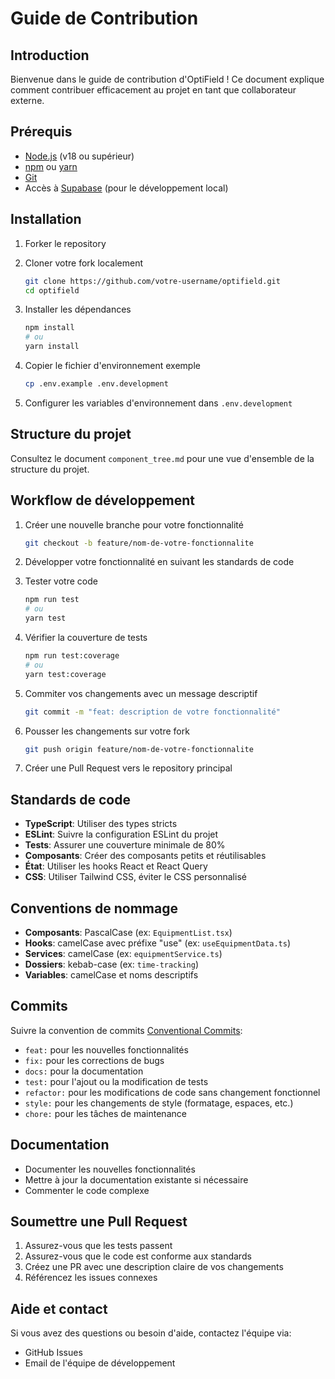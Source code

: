 
# Guide de Contribution

## Introduction
Bienvenue dans le guide de contribution d'OptiField ! Ce document explique comment contribuer efficacement au projet en tant que collaborateur externe.

## Prérequis
- [Node.js](https://nodejs.org/) (v18 ou supérieur)
- [npm](https://www.npmjs.com/) ou [yarn](https://yarnpkg.com/)
- [Git](https://git-scm.com/)
- Accès à [Supabase](https://supabase.com/) (pour le développement local)

## Installation
1. Forker le repository
2. Cloner votre fork localement
   ```bash
   git clone https://github.com/votre-username/optifield.git
   cd optifield
   ```
3. Installer les dépendances
   ```bash
   npm install
   # ou
   yarn install
   ```

4. Copier le fichier d'environnement exemple
   ```bash
   cp .env.example .env.development
   ```

5. Configurer les variables d'environnement dans `.env.development`

## Structure du projet
Consultez le document `component_tree.md` pour une vue d'ensemble de la structure du projet.

## Workflow de développement
1. Créer une nouvelle branche pour votre fonctionnalité
   ```bash
   git checkout -b feature/nom-de-votre-fonctionnalite
   ```

2. Développer votre fonctionnalité en suivant les standards de code

3. Tester votre code
   ```bash
   npm run test
   # ou
   yarn test
   ```

4. Vérifier la couverture de tests
   ```bash
   npm run test:coverage
   # ou
   yarn test:coverage
   ```

5. Commiter vos changements avec un message descriptif
   ```bash
   git commit -m "feat: description de votre fonctionnalité"
   ```

6. Pousser les changements sur votre fork
   ```bash
   git push origin feature/nom-de-votre-fonctionnalite
   ```

7. Créer une Pull Request vers le repository principal

## Standards de code
- **TypeScript**: Utiliser des types stricts
- **ESLint**: Suivre la configuration ESLint du projet
- **Tests**: Assurer une couverture minimale de 80%
- **Composants**: Créer des composants petits et réutilisables
- **État**: Utiliser les hooks React et React Query
- **CSS**: Utiliser Tailwind CSS, éviter le CSS personnalisé

## Conventions de nommage
- **Composants**: PascalCase (ex: `EquipmentList.tsx`)
- **Hooks**: camelCase avec préfixe "use" (ex: `useEquipmentData.ts`)
- **Services**: camelCase (ex: `equipmentService.ts`)
- **Dossiers**: kebab-case (ex: `time-tracking`)
- **Variables**: camelCase et noms descriptifs

## Commits
Suivre la convention de commits [Conventional Commits](https://www.conventionalcommits.org/):
- `feat:` pour les nouvelles fonctionnalités
- `fix:` pour les corrections de bugs
- `docs:` pour la documentation
- `test:` pour l'ajout ou la modification de tests
- `refactor:` pour les modifications de code sans changement fonctionnel
- `style:` pour les changements de style (formatage, espaces, etc.)
- `chore:` pour les tâches de maintenance

## Documentation
- Documenter les nouvelles fonctionnalités
- Mettre à jour la documentation existante si nécessaire
- Commenter le code complexe

## Soumettre une Pull Request
1. Assurez-vous que les tests passent
2. Assurez-vous que le code est conforme aux standards
3. Créez une PR avec une description claire de vos changements
4. Référencez les issues connexes

## Aide et contact
Si vous avez des questions ou besoin d'aide, contactez l'équipe via:
- GitHub Issues
- Email de l'équipe de développement
